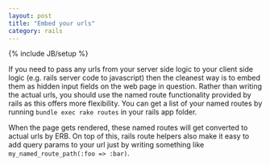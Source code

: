 ```yaml
---
layout: post
title: "Embed your urls"
category: rails
---
```

{% include JB/setup %}

If you need to pass any urls from your server side logic to your client side logic (e.g. rails server code to javascript) then the cleanest way is to embed them as hidden input fields on the web page in question. Rather than writing the actual urls, you should use the named route functionality provided by rails as this offers more flexibility. You can get a list of your named routes by running `bundle exec rake routes` in your rails app folder.

When the page gets rendered, these named routes will get converted to actual urls by ERB. On top of this, rails route helpers also make it easy to add query params to your url just by writing something like `my_named_route_path(:foo => :bar)`.

